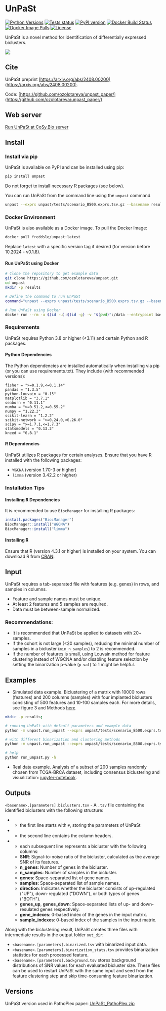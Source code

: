 # UnPaSt
[![Python Versions](https://img.shields.io/pypi/pyversions/unpast.svg)](https://pypi.org/project/unpast/)
[![Tests status](https://github.com/ozolotareva/unpast/actions/workflows/run-tests.yml/badge.svg)](https://github.com/ozolotareva/unpast/actions/workflows/run-tests.yml)
[![PyPI version](https://badge.fury.io/py/unpast.svg)](https://badge.fury.io/py/unpast)
[![Docker Build Status](https://github.com/ozolotareva/unpast/actions/workflows/docker-publish.yml/badge.svg)](https://github.com/ozolotareva/unpast/actions/workflows/docker-publish.yml)
[![Docker Image Pulls](https://img.shields.io/docker/pulls/freddsle/unpast)](https://hub.docker.com/r/freddsle/unpast/tags)
[![License](https://img.shields.io/pypi/l/unpast.svg)](https://github.com/ozolotareva/unpast/blob/main/LICENSE)


UnPaSt is a novel method for identification of differentially expressed biclusters.

<img src="https://github.com/ozolotareva/unpast_paper/blob/main/docs/UnPaSt_workflow_v7_method.png">

## Cite
UnPaSt preprint [https://arxiv.org/abs/2408.00200](https://arxiv.org/abs/2408.00200).

Code: [https://github.com/ozolotareva/unpast_paper/](https://github.com/ozolotareva/unpast_paper/)

## Web server
[Run UnPaSt at CoSy.Bio server](https://apps.cosy.bio/unpast/)

## Install

### Install via pip

UnPaSt is available on PyPI and can be installed using pip:

```bash
pip install unpast
```
Do not forget to install necessary R packages (see below).

You can run UnPaSt from the command line using the `unpast` command.

```bash
unpast --exprs unpast/tests/scenario_B500.exprs.tsv.gz --basename results/scenario_B500
```

### Docker Environment

UnPaSt is also available as a Docker image. To pull the Docker Image:

```bash
docker pull freddsle/unpast:latest
```

Replace `latest` with a specific version tag if desired (for version before 10.2024 - v0.1.8).

#### Run UnPaSt using Docker

```bash
# Clone the repository to get example data
git clone https://github.com/ozolotareva/unpast.git
cd unpast
mkdir -p results

# Define the command to run UnPaSt
command="unpast --exprs unpast/tests/scenario_B500.exprs.tsv.gz --basename results/scenario_B500 --verbose"

# Run UnPaSt using Docker
docker run --rm -u $(id -u):$(id -g) -v "$(pwd)":/data --entrypoint bash freddsle/unpast -c "cd /data && PYTHONPATH=/data $command"
```

### Requirements

UnPaSt requires Python 3.8 or higher (<3.11) and certain Python and R packages.

#### Python Dependencies

The Python dependencies are installed automatically when installing via pip (or you can use requirements.txt). They include (with recommended versions):

```
fisher = ">=0.1.9,<=0.1.14"
pandas = "1.3.5"
python-louvain = "0.15"
matplotlib = "3.7.1"
seaborn = "0.11.1"
numba = ">=0.51.2,<=0.55.2"
numpy = "1.22.3"
scikit-learn = "1.2.2"
scikit-network = ">=0.24.0,<0.26.0"
scipy = ">=1.7.1,<=1.7.3"
statsmodels = "0.13.2"
kneed = "0.8.1"
```

#### R Dependencies

UnPaSt utilizes R packages for certain analyses. Ensure that you have R installed with the following packages:

- `WGCNA` (version 1.70-3 or higher)
- `limma` (version 3.42.2 or higher)

### Installation Tips

#### Installing R Dependencies

It is recommended to use `BiocManager` for installing R packages:

```R
install.packages("BiocManager")
BiocManager::install("WGCNA")
BiocManager::install("limma")
```

#### Installing R

Ensure that R (version 4.3.1 or higher) is installed on your system. You can download R from [CRAN](https://cran.r-project.org/).


## Input
UnPaSt requires a tab-separated file with features (e.g. genes) in rows, and samples in columns.
* Feature and sample names must be unique.
* At least 2 features and 5 samples are required.
* Data must be between-sample normalized.

### Recommendations: 
* It is recommended that UnPaSt be applied to datasets with 20+ samples.
* If the cohort is not large (<20 samples), reducing the minimal number of samples in a bicluster (`min_n_samples`) to 2 is recommended. 
* If the number of features is small, using Louvain method for feature clustering instead of WGCNA and/or disabling feature selection by setting the binarization p-value (`p-val`) to 1 might be helpful.

## Examples
* Simulated data example. Biclustering of a matrix with 10000 rows (features) and 200 columns (samples) with four implanted biclusters consisting of 500 features and 10-100 samples each. For more details, see figure 3 and Methods [here](https://arxiv.org/abs/2408.00200).
  
```bash
mkdir -p results;

# running UnPaSt with default parameters and example data
python -m unpast.run_unpast --exprs unpast/tests/scenario_B500.exprs.tsv.gz --basename results/scenario_B500

# with different binarization and clustering methods
python -m unpast.run_unpast --exprs unpast/tests/scenario_B500.exprs.tsv.gz --basename results/scenario_B500 --binarization ward --clustering Louvain

# help
python run_unpast.py -h
```
* Real data example. Analysis of a subset of 200 samples randomly chosen from TCGA-BRCA dataset, including consensus biclustering and visualization:
  [jupyter-notebook](https://github.com/ozolotareva/unpast/blob/main/notebooks/UnPaSt_examples.ipynb).
  
## Outputs
`<basename>.[parameters].biclusters.tsv` - A `.tsv` file containing the identified biclusters with the following structure:

- * the first line starts with `#`, storing the parameters of UnPaSt
- * the second line contains the column headers.
- * each subsequent line represents a bicluster with the following columns:
  - **SNR**: Signal-to-noise ratio of the bicluster, calculated as the average SNR of its features.
  - **n_genes**: Number of genes in the bicluster.
  - **n_samples**: Number of samples in the bicluster.
  - **genes**: Space-separated list of gene names.
  - **samples**: Space-separated list of sample names.
  - **direction**: Indicates whether the bicluster consists of up-regulated ("UP"), down-regulated ("DOWN"), or both types of genes ("BOTH").
  - **genes_up**, **genes_down**: Space-separated lists of up- and down-resulated genes respectively.
  - **gene_indexes**: 0-based index of the genes in the input matrix.
  - **sample_indexes**: 0-based index of the samples in the input matrix.

Along with the biclustering result, UnPaSt creates three files with intermediate results in the output folder `out_dir`:
  - `<basename>.[parameters].binarized.tsv` with binarized input data.
  - `<basename>.[parameters].binarization_stats.tsv` provides binarization statistics for each processed feature.
  - `<basename>.[parameters].background.tsv` stores background distributions of SNR values for each evaluated bicluster size.
These files can be used to restart UnPaSt with the same input and seed from the feature clustering step and skip time-consuming feature binarization. 

## Versions
UnPaSt version used in PathoPlex paper: [UnPaSt_PathoPlex.zip](https://github.com/ozolotareva/unpast/blob/main/notebooks/UnPaSt_PathoPlex.zip)
